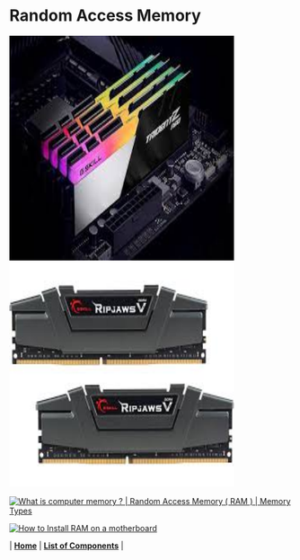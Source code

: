 # Random Access Memory




<img src="https://github.com/Chogue7809/Computer-Architecture/blob/main/images/Ram.jpg" width="400" height="400">
<img src="https://github.com/Chogue7809/Computer-Architecture/blob/main/images/ram2.jpg" width="400" height="400">

[![What is computer memory ? | Random Access Memory ( RAM ) | Memory Types](https://res.cloudinary.com/marcomontalbano/image/upload/v1639124323/video_to_markdown/images/youtube--IbuXujrJJ2w-c05b58ac6eb4c4700831b2b3070cd403.jpg)](https://www.youtube.com/watch?v=IbuXujrJJ2w "What is computer memory ? | Random Access Memory ( RAM ) | Memory Types")

[![How to Install RAM on a motherboard](https://res.cloudinary.com/marcomontalbano/image/upload/v1639124220/video_to_markdown/images/youtube--i9jcCrlizRs-c05b58ac6eb4c4700831b2b3070cd403.jpg)](https://www.youtube.com/watch?v=i9jcCrlizRs "How to Install RAM on a motherboard")

| [**Home**](README.md) | [**List of Components**](listofcomponents.md) |
